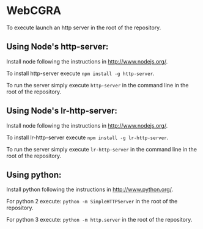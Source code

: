 WebCGRA
=======

To execute launch an http server in the root of the repository.

## Using Node's http-server:

Install node following the instructions in http://www.nodejs.org/.

To install http-server execute `npm install -g http-server`.

To run the server simply execute `http-server` in the command line in the root of the repository.

## Using Node's lr-http-server:

Install node following the instructions in http://www.nodejs.org/.

To install lr-http-server execute `npm install -g lr-http-server`.

To run the server simply execute `lr-http-server` in the command line in the root of the repository.

## Using python:

Install python following the instructions in http://www.python.org/.

For python 2 execute: `python -m SimpleHTTPServer` in the root of the repository.

For python 3 execute: `python -m http.server` in the root of the repository.
